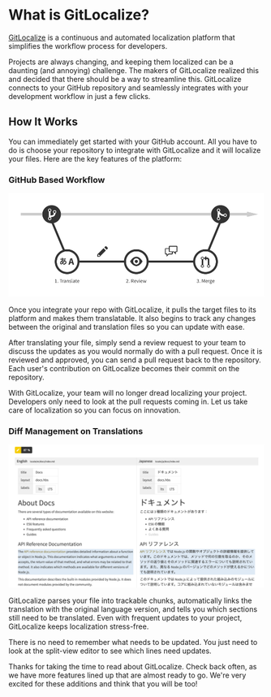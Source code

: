 # What is GitLocalize?

[GitLocalize](https://gitlocalize.com) is a continuous and automated localization platform that simplifies the workflow process for developers. 

Projects are always changing, and keeping them localized can be a daunting (and annoying) challenge. The makers of GitLocalize realized this and decided that there should be a way to streamline this. GitLocalize connects to your GitHub repository and seamlessly integrates with your development workflow in just a few clicks. 

## How It Works

You can immediately get started with your GitHub account. All you have to do is choose your repository to integrate with GitLocalize and it will localize your files. Here are the key features of the platform:

### GitHub Based Workflow

![GitHub based workflow](/assets/img/about/flow.png)

Once you integrate your repo with GitLocalize, it pulls the target files to its platform and makes them translatable. It also begins to track any changes between the original and translation files so you can update with ease.

After translating your file, simply send a review request to your team to discuss the updates as you would normally do with a pull request. Once it is reviewed and approved, you can send a pull request back to the repository. Each user's contribution on GitLocalize becomes their commit on the repository. 

With GitLocalize, your team will no longer dread localizing your project. Developers only need to look at the pull requests coming in. Let us take care of localization so you can focus on innovation.

### Diff Management on Translations

![Diff management](/assets/img/about/diff_management.png)

GitLocalize parses your file into trackable chunks, automatically links the translation with the original language version, and tells you which sections still need to be translated. Even with frequent updates to your project, GitLocalize keeps localization stress-free.

There is no need to remember what needs to be updated. You just need to look at the split-view editor to see which lines need updates.

Thanks for taking the time to read about GitLocalize. Check back often, as we have more features lined up that are almost ready to go. We're very excited for these additions and think that you will be too!
